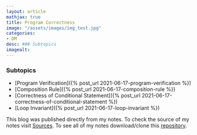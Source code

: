 ```yaml
---
layout: article
mathjax: true
title: Program Correctness
image: "/assets/images/img_test.jpg"
categories:
- DM
desc: ### Subtopics 
imagealt: 
---
```


### Subtopics
- [Program Verification]({% post_url 2021-06-17-program-verification %})
- [Composition Rule]({% post_url 2021-06-17-composition-rule %})
- [Correctness of Conditional Statement]({% post_url 2021-06-17-correctness-of-conditional-statement %})
- [Loop Invariant]({% post_url 2021-06-17-loop-invariant %})

This blog was published directly from my notes.
To check the source of my notes visit [Sources](sources.html).
To see all of my notes download/clone this [repository](https://github.com/bovem/CS).